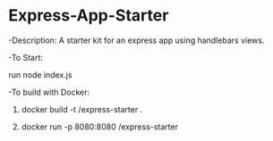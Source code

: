 # Express-App-Starter

-Description: A starter kit for an express app using handlebars views.

-To Start:

  run node index.js

-To build with Docker:

1. docker build -t <name>/express-starter .

2. docker run -p 8080:8080 <name>/express-starter

